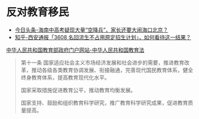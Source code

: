 # 反对教育移民

- [今日头条-海南中高考疑现大量“空降兵”，家长还要大闹海口北京？](https://m.toutiao.com/article/7256888055993319976/)
- [知乎-西安通报「3608 名回流生不占用原定招生计划」，如何看待这一结果？](https://www.zhihu.com/question/613749194/)

[中华人民共和国教育部政府门户网站-中华人民共和国教育法](http://www.moe.gov.cn/jyb_sjzl/sjzl_zcfg/zcfg_jyfl/202107/t20210730_547843.html)

>第十一条 国家适应社会主义市场经济发展和社会进步的需要，推进教育改革，推动各级各类教育协调发展、衔接融通，完善现代国民教育体系，健全终身教育体系，提高教育现代化水平。
>
>国家采取措施促进教育公平，推动教育均衡发展。
>
>国家支持、鼓励和组织教育科学研究，推广教育科学研究成果，促进教育质量提高。

